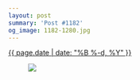 ```yaml
---
layout: post
summary: 'Post #1182'
og_image: 1182-1280.jpg
---
```


<div class="post">
 <time>
  <a href="/1182">
   {{ page.date | date: "%B %-d, %Y" }}
  </a>
 </time>
 <a href="/1182">
  <figure data-taken="7/14/2020">
   <img sizes="(min-width: 700px) 50vw, calc(100vw - 2rem)" src="{{ site.assets_url }}/1182-640.jpg" srcset="{{ site.assets_url }}/1182-320.jpg 320w, {{ site.assets_url }}/1182-640.jpg 640w, {{ site.assets_url }}/1182-960.jpg 960w, {{ site.assets_url }}/1182-1280.jpg 1280w"/>
  </figure>
 </a>
</div>
